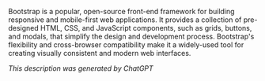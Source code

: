 Bootstrap is a popular, open-source front-end framework for building responsive and mobile-first web applications. It provides a collection of pre-designed HTML, CSS, and JavaScript components, such as grids, buttons, and modals, that simplify the design and development process. Bootstrap's flexibility and cross-browser compatibility make it a widely-used tool for creating visually consistent and modern web interfaces.

*This description was generated by ChatGPT*